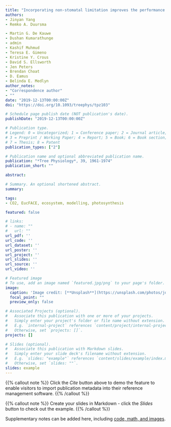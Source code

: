 ```yaml
---
title: "Incorporating non-stomatal limitation improves the performance of leaf and canopy models at high vapour pressure deficit"
authors:
- Jinyan Yang
- Remko A. Duursma

- Martin G. De Kauwe
- Dushan Kumarathunge
- admin
- Kashif Muhmud
- Teresa E. Gimeno
- Kristine Y. Crous 
- David S. Ellsworth
- Jen Peters
- Brendan Choat
- D. Eamus
- Belinda E. Medlyn
author_notes:
- "Correspondence author"
- ""
date: "2019-12-13T00:00:00Z"
doi: "https://doi.org/10.1093/treephys/tpz103"

# Schedule page publish date (NOT publication's date).
publishDate: "2019-12-13T00:00:00Z"

# Publication type.
# Legend: 0 = Uncategorized; 1 = Conference paper; 2 = Journal article;
# 3 = Preprint / Working Paper; 4 = Report; 5 = Book; 6 = Book section;
# 7 = Thesis; 8 = Patent
publication_types: ["2"]

# Publication name and optional abbreviated publication name.
publication: "*Tree Physiology*, 39, 1961-1974"
publication_short: ""

abstract: 

# Summary. An optional shortened abstract.
summary: 

tags:
- CO2, EucFACE, ecosystem, modelling, photosynthesis

featured: false

# links:
# - name: ""
#   url: ""
url_pdf: ''
url_code: ''
url_dataset: ''
url_poster: ''
url_project: ''
url_slides: ''
url_source: ''
url_video: ''

# Featured image
# To use, add an image named `featured.jpg/png` to your page's folder. 
image:
  caption: 'Image credit: [**Unsplash**](https://unsplash.com/photos/jdD8gXaTZsc)'
  focal_point: ""
  preview_only: false

# Associated Projects (optional).
#   Associate this publication with one or more of your projects.
#   Simply enter your project's folder or file name without extension.
#   E.g. `internal-project` references `content/project/internal-project/index.md`.
#   Otherwise, set `projects: []`.
projects: []

# Slides (optional).
#   Associate this publication with Markdown slides.
#   Simply enter your slide deck's filename without extension.
#   E.g. `slides: "example"` references `content/slides/example/index.md`.
#   Otherwise, set `slides: ""`.
slides: example
---
```


{{% callout note %}}
Click the *Cite* button above to demo the feature to enable visitors to import publication metadata into their reference management software.
{{% /callout %}}

{{% callout note %}}
Create your slides in Markdown - click the *Slides* button to check out the example.
{{% /callout %}}

Supplementary notes can be added here, including [code, math, and images](https://wowchemy.com/docs/writing-markdown-latex/).

